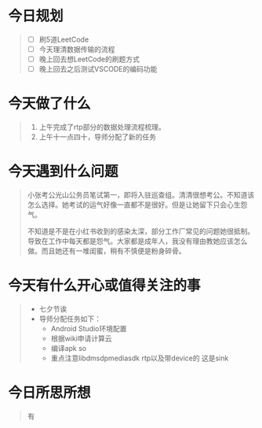 # 今日规划

> - [ ] 刷5道LeetCode
> - [ ] 今天理清数据传输的流程
> - [ ] 晚上回去想LeetCode的刷题方式
> - [ ] 晚上回去之后测试VSCODE的编码功能

# 今天做了什么

> 1. 上午完成了rtp部分的数据处理流程梳理。
> 2. 上午十一点四十，导师分配了新的任务

# 今天遇到什么问题

> 小张考公光山公务员笔试第一，即将入驻巡查组。清清很想考公。不知道该怎么选择。她考试的运气好像一直都不是很好。但是让她留下只会心生怨气。
>
> 不知道是不是在小红书收到的感染太深，部分工作厂常见的问题她很抵制。导致在工作中每天都是怨气。大家都是成年人，我没有理由教她应该怎么做。而且她还有一堆闺蜜，稍有不慎便是粉身碎骨。

# 今天有什么开心或值得关注的事

> * 七夕节诶
> * 导师分配任务如下：
>   * Android Studio环境配置
>   * 根据wiki申请计算云
>   * 编译apk so
>   * 重点注意libdmsdpmediasdk rtp以及带device的 这是sink

# 今日所思所想

> 有
